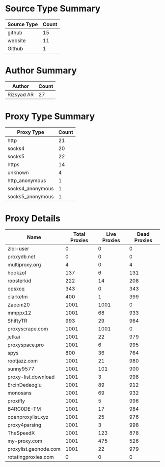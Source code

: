 # Source Type Summary

| Source Type | Count |
|-------------|-------|
| github | 15 |
| website | 11 |
| Github | 1 |


# Author Summary

| Author | Count |
|--------|-------|
| Rizsyad AR | 27 |


# Proxy Type Summary

| Proxy Type | Count |
|------------|-------|
| http | 21 |
| socks4 | 20 |
| socks5 | 22 |
| https | 14 |
| unknown | 4 |
| http_anonymous | 1 |
| socks4_anonymous | 1 |
| socks5_anonymous | 1 |


# Proxy Details

| Name | Total Proxies | Live Proxies | Dead Proxies |
|------|---------------|--------------|---------------|
| zloi-user | 0 | 0 | 0 |
| proxydb.net | 0 | 0 | 0 |
| multiproxy.org | 4 | 0 | 4 |
| hookzof | 137 | 6 | 131 |
| roosterkid | 222 | 14 | 208 |
| opsxcq | 343 | 0 | 343 |
| clarketm | 400 | 1 | 399 |
| Zaeem20 | 1001 | 1001 | 0 |
| mmppx12 | 1001 | 68 | 933 |
| ShiftyTR | 993 | 29 | 964 |
| proxyscrape.com | 1001 | 1001 | 0 |
| jetkai | 1001 | 22 | 979 |
| proxyspace.pro | 1001 | 6 | 995 |
| spys | 800 | 36 | 764 |
| rootjazz.com | 1001 | 21 | 980 |
| sunny9577 | 1001 | 101 | 900 |
| proxy-list.download | 1001 | 3 | 998 |
| ErcinDedeoglu | 1001 | 89 | 912 |
| monosans | 1001 | 69 | 932 |
| proxifly | 1001 | 5 | 996 |
| B4RC0DE-TM | 1001 | 17 | 984 |
| openproxylist.xyz | 1001 | 25 | 976 |
| proxy4parsing | 1001 | 3 | 998 |
| TheSpeedX | 1001 | 123 | 878 |
| my-proxy.com | 1001 | 475 | 526 |
| proxylist.geonode.com | 1001 | 22 | 979 |
| rotatingproxies.com | 0 | 0 | 0 |
